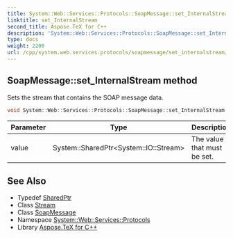 ```yaml
---
title: System::Web::Services::Protocols::SoapMessage::set_InternalStream method
linktitle: set_InternalStream
second_title: Aspose.TeX for C++
description: 'System::Web::Services::Protocols::SoapMessage::set_InternalStream method. Sets the stream that contains the SOAP message data in C++.'
type: docs
weight: 2200
url: /cpp/system.web.services.protocols/soapmessage/set_internalstream/
---
```

## SoapMessage::set_InternalStream method


Sets the stream that contains the SOAP message data.

```cpp
void System::Web::Services::Protocols::SoapMessage::set_InternalStream(System::SharedPtr<System::IO::Stream> value)
```


| Parameter | Type | Description |
| --- | --- | --- |
| value | System::SharedPtr\<System::IO::Stream\> | The value that must be set. |

## See Also

* Typedef [SharedPtr](../../../system/sharedptr/)
* Class [Stream](../../../system.io/stream/)
* Class [SoapMessage](../)
* Namespace [System::Web::Services::Protocols](../../)
* Library [Aspose.TeX for C++](../../../)
